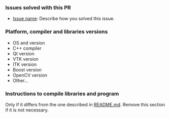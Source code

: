 ### Issues solved with this PR

- [Issue name](link_to_issue): Describe how you solved this issue.

### Platform, compiler and libraries versions

- OS and version
- C++ compiler
- Qt version
- VTK version
- ITK version
- Boost version
- OpenCV version
- Other...

### Instructions to compile libraries and program

Only if it differs from the one described in [README.md](https://github.com/fblupi/3DCurator/blob/master/README.md). Remove this section if it is not necessary.

